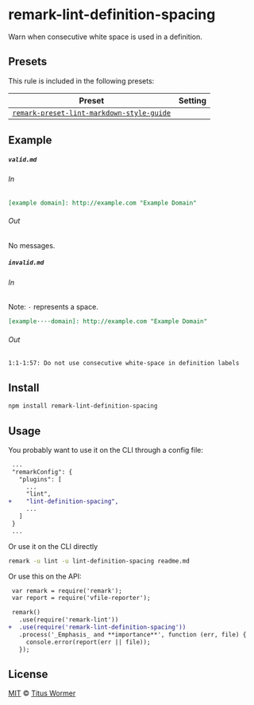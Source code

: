 <!--This file is generated-->

# remark-lint-definition-spacing

Warn when consecutive white space is used in a definition.

## Presets

This rule is included in the following presets:

| Preset | Setting |
| ------ | ------- |
| [`remark-preset-lint-markdown-style-guide`](https://github.com/wooorm/remark-lint/tree/master/packages/remark-preset-lint-markdown-style-guide) |  |

## Example

##### `valid.md`

###### In

```markdown
[example domain]: http://example.com "Example Domain"
```

###### Out

No messages.

##### `invalid.md`

###### In

Note: `·` represents a space.

```markdown
[example····domain]: http://example.com "Example Domain"
```

###### Out

```text
1:1-1:57: Do not use consecutive white-space in definition labels
```

## Install

```sh
npm install remark-lint-definition-spacing
```

## Usage

You probably want to use it on the CLI through a config file:

```diff
 ...
 "remarkConfig": {
   "plugins": [
     ...
     "lint",
+    "lint-definition-spacing",
     ...
   ]
 }
 ...
```

Or use it on the CLI directly

```sh
remark -u lint -u lint-definition-spacing readme.md
```

Or use this on the API:

```diff
 var remark = require('remark');
 var report = require('vfile-reporter');

 remark()
   .use(require('remark-lint'))
+  .use(require('remark-lint-definition-spacing'))
   .process('_Emphasis_ and **importance**', function (err, file) {
     console.error(report(err || file));
   });
```

## License

[MIT](https://github.com/wooorm/remark-lint/blob/master/LICENSE) © [Titus Wormer](http://wooorm.com)

